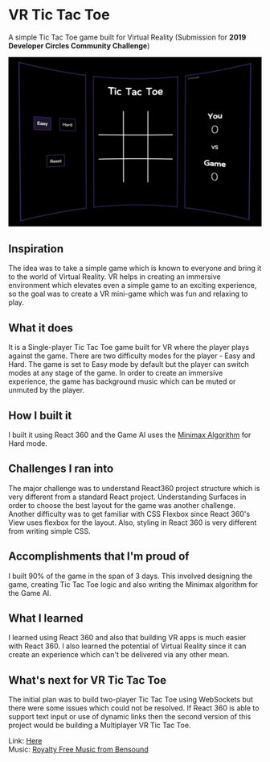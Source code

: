 # VR Tic Tac Toe

A simple Tic Tac Toe game built for Virtual Reality (Submission for **2019 Developer Circles Community Challenge**)

![Screenshot](screenshot/1.png)

## Inspiration

The idea was to take a simple game which is known to everyone and bring it to the world of Virtual Reality. VR helps in creating an immersive environment which elevates even a simple game to an exciting experience, so the goal was to create a VR mini-game which was fun and relaxing to play.

## What it does

It is a Single-player Tic Tac Toe game built for VR where the player plays against the game. There are two difficulty modes for the player - Easy and Hard. The game is set to Easy mode by default but the player can switch modes at any stage of the game. In order to create an immersive experience, the game has background music which can be muted or unmuted by the player.

## How I built it

I built it using React 360 and the Game AI uses the [Minimax Algorithm](https://en.wikipedia.org/wiki/Minimax) for Hard mode.

## Challenges I ran into

The major challenge was to understand React360 project structure which is very different from a standard React project. Understanding Surfaces in order to choose the best layout for the game was another challenge. Another difficulty was to get familiar with CSS Flexbox since React 360's View uses flexbox for the layout. Also, styling in React 360 is very different from writing simple CSS.

## Accomplishments that I'm proud of

I built 90% of the game in the span of 3 days. This involved designing the game, creating Tic Tac Toe logic and also writing the Minimax algorithm for the Game AI.

## What I learned

I learned using React 360 and also that building VR apps is much easier with React 360. I also learned the potential of Virtual Reality since it can create an experience which can't be delivered via any other mean.

## What's next for VR Tic Tac Toe

The initial plan was to build two-player Tic Tac Toe using WebSockets but there were some issues which could not be resolved. If React 360 is able to support text input or use of dynamic links then the second version of this project would be building a Multiplayer VR Tic Tac Toe.

Link: [Here](https://sleepy-almeida-d59ef4.netlify.com/)  
Music: [Royalty Free Music from Bensound](https://www.bensound.com/royalty-free-music/track/dreams-chill-out)
